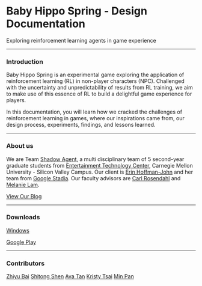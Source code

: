 # Baby Hippo Spring - Design Documentation
Exploring reinforcement learning agents in game experience

---

### Introduction

Baby Hippo Spring is an experimental game exploring the application of reinforcement learning (RL) in non-player characters (NPC). Challenged with the uncertainty and unpredictability of results from RL training, we aim to make use of this essence of RL to build a delightful game experience for players.

In this documentation, you will learn how we cracked the challenges of reinforcement learning in games, where our inspirations came from, our design process, experiments, findings, and lessons learned.

---

### About us
We are Team [Shadow Agent](https://www.etc.cmu.edu/projects/shadow-agent/#blog), a multi disciplinary team of 5 second-year graduate students from [Entertainment Technology Center](https://www.etc.cmu.edu/), Carnegie Mellon University - Silicon Valley Campus. Our client is [Erin Hoffman-John](https://twitter.com/gryphoness?lang=en) and her team from [Google Stadia](https://stadia.dev/). Our faculty advisors are [Carl Rosendahl](https://www.etc.cmu.edu/blog/author/carlrosendahl/) and [Melanie Lam](https://www.etc.cmu.edu/blog/author/mjyee/). 

[View Our Blog](https://www.etc.cmu.edu/projects/shadow-agent/#blog)

---

### Downloads

[Windows](https://drive.google.com/file/d/16WpFyZziRFJlgTW0VKt45_OjrxtwE_yN/view?usp=sharing)

[Google Play](https://play.google.com/store/apps/details?id=com.ShadowAgent.BabyHippoSpring)


---

### Contributors

[Zhiyu Bai]() 
[Shitong Shen]() 
[Ava Tan]() 
[Kristy Tsai]() 
[Min Pan]()
